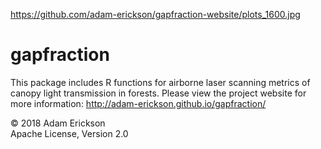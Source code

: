 https://github.com/adam-erickson/gapfraction-website/plots_1600.jpg

# gapfraction

This package includes R functions for airborne laser scanning metrics of canopy light transmission in forests. Please view the project website for more information: http://adam-erickson.github.io/gapfraction/

&copy; 2018 Adam Erickson  
Apache License, Version 2.0

